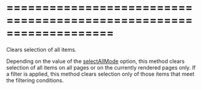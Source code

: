 <!--**
/*-------------------------------------------
    Auto-generated file. Do not modify.
-------------------------------------------

**-->
===================================================================
===================================================================

<!--shortDescription-->
Clears selection of all items.
<!--/shortDescription-->

<!--fullDescription-->
Depending on the value of the [selectAllMode](/Documentation/ApiReference/UI_Widgets/dxList/Configuration/#selectAllMode) option, this method clears selection of all items on all pages or on the currently rendered pages only. If a filter is applied, this method clears selection only of those items that meet the filtering conditions.

<!--/fullDescription-->